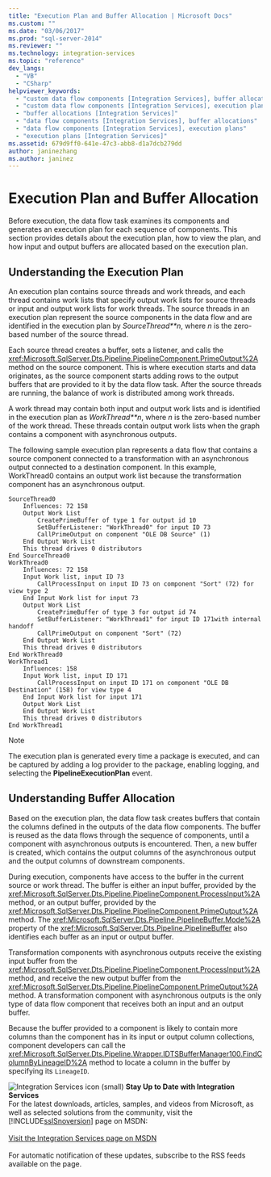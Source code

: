 ```yaml
---
title: "Execution Plan and Buffer Allocation | Microsoft Docs"
ms.custom: ""
ms.date: "03/06/2017"
ms.prod: "sql-server-2014"
ms.reviewer: ""
ms.technology: integration-services
ms.topic: "reference"
dev_langs: 
  - "VB"
  - "CSharp"
helpviewer_keywords: 
  - "custom data flow components [Integration Services], buffer allocations"
  - "custom data flow components [Integration Services], execution plans"
  - "buffer allocations [Integration Services]"
  - "data flow components [Integration Services], buffer allocations"
  - "data flow components [Integration Services], execution plans"
  - "execution plans [Integration Services]"
ms.assetid: 679d9ff0-641e-47c3-abb8-d1a7dcb279dd
author: janinezhang
ms.author: janinez
---
```

# Execution Plan and Buffer Allocation
  Before execution, the data flow task examines its components and generates an execution plan for each sequence of components. This section provides details about the execution plan, how to view the plan, and how input and output buffers are allocated based on the execution plan.  
  
## Understanding the Execution Plan  
 An execution plan contains source threads and work threads, and each thread contains work lists that specify output work lists for source threads or input and output work lists for work threads. The source threads in an execution plan represent the source components in the data flow and are identified in the execution plan by *SourceThread**n*, where *n* is the zero-based number of the source thread.  
  
 Each source thread creates a buffer, sets a listener, and calls the <xref:Microsoft.SqlServer.Dts.Pipeline.PipelineComponent.PrimeOutput%2A> method on the source component. This is where execution starts and data originates, as the source component starts adding rows to the output buffers that are provided to it by the data flow task. After the source threads are running, the balance of work is distributed among work threads.  
  
 A work thread may contain both input and output work lists and is identified in the execution plan as *WorkThread**n*, where *n* is the zero-based number of the work thread. These threads contain output work lists when the graph contains a component with asynchronous outputs.  
  
 The following sample execution plan represents a data flow that contains a source component connected to a transformation with an asynchronous output connected to a destination component. In this example, WorkThread0 contains an output work list because the transformation component has an asynchronous output.  
  
```  
SourceThread0   
    Influences: 72 158   
    Output Work List   
        CreatePrimeBuffer of type 1 for output id 10   
        SetBufferListener: "WorkThread0" for input ID 73   
        CallPrimeOutput on component "OLE DB Source" (1)   
    End Output Work List   
    This thread drives 0 distributors   
End SourceThread0   
WorkThread0   
    Influences: 72 158   
    Input Work list, input ID 73   
        CallProcessInput on input ID 73 on component "Sort" (72) for view type 2   
    End Input Work list for input 73   
    Output Work List   
        CreatePrimeBuffer of type 3 for output id 74   
        SetBufferListener: "WorkThread1" for input ID 171with internal handoff   
        CallPrimeOutput on component "Sort" (72)   
    End Output Work List   
    This thread drives 0 distributors   
End WorkThread0   
WorkThread1   
    Influences: 158   
    Input Work list, input ID 171  
        CallProcessInput on input ID 171 on component "OLE DB Destination" (158) for view type 4  
    End Input Work list for input 171   
    Output Work List   
    End Output Work List   
    This thread drives 0 distributors   
End WorkThread1  
```  
  
> [!NOTE]  
>  The execution plan is generated every time a package is executed, and can be captured by adding a log provider to the package, enabling logging, and selecting the **PipelineExecutionPlan** event.  
  
## Understanding Buffer Allocation  
 Based on the execution plan, the data flow task creates buffers that contain the columns defined in the outputs of the data flow components. The buffer is reused as the data flows through the sequence of components, until a component with asynchronous outputs is encountered. Then, a new buffer is created, which contains the output columns of the asynchronous output and the output columns of downstream components.  
  
 During execution, components have access to the buffer in the current source or work thread. The buffer is either an input buffer, provided by the <xref:Microsoft.SqlServer.Dts.Pipeline.PipelineComponent.ProcessInput%2A> method, or an output buffer, provided by the <xref:Microsoft.SqlServer.Dts.Pipeline.PipelineComponent.PrimeOutput%2A> method. The <xref:Microsoft.SqlServer.Dts.Pipeline.PipelineBuffer.Mode%2A> property of the <xref:Microsoft.SqlServer.Dts.Pipeline.PipelineBuffer> also identifies each buffer as an input or output buffer.  
  
 Transformation components with asynchronous outputs receive the existing input buffer from the <xref:Microsoft.SqlServer.Dts.Pipeline.PipelineComponent.ProcessInput%2A> method, and receive the new output buffer from the <xref:Microsoft.SqlServer.Dts.Pipeline.PipelineComponent.PrimeOutput%2A> method. A transformation component with asynchronous outputs is the only type of data flow component that receives both an input and an output buffer.  
  
 Because the buffer provided to a component is likely to contain more columns than the component has in its input or output column collections, component developers can call the <xref:Microsoft.SqlServer.Dts.Pipeline.Wrapper.IDTSBufferManager100.FindColumnByLineageID%2A> method to locate a column in the buffer by specifying its `LineageID`.  
  
![Integration Services icon (small)](../../media/dts-16.gif "Integration Services icon (small)")  **Stay Up to Date with Integration Services**<br /> For the latest downloads, articles, samples, and videos from Microsoft, as well as selected solutions from the community, visit the [!INCLUDE[ssISnoversion](../../../includes/ssisnoversion-md.md)] page on MSDN:<br /><br /> [Visit the Integration Services page on MSDN](https://go.microsoft.com/fwlink/?LinkId=136655)<br /><br /> For automatic notification of these updates, subscribe to the RSS feeds available on the page.  
  
  
